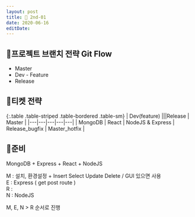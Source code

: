 ```yaml
---
layout: post
title: 🧪 2nd-01 
date: 2020-06-16
editDate:
---
```


## 🌿프로젝트 브랜치 전략 Git Flow
- Master
- Dev - Feature
- Release

## 🎫티켓 전략

{:.table .table-striped .table-bordered .table-sm}
| Dev(feature) |||Release | Master |
|---|---|---|---|---|
| MongoDB | React | NodeJS & Express | Release_bugfix | Master_hotfix |

## 🔔준비
MongoDB + Express + React + NodeJS

M : 설치, 환경설정 + Insert Select Update Delete /  GUI 있으면 사용  
E : Express ( get post route )  
R :   
N : NodeJS  

M, E, N > R  순서로 진행

